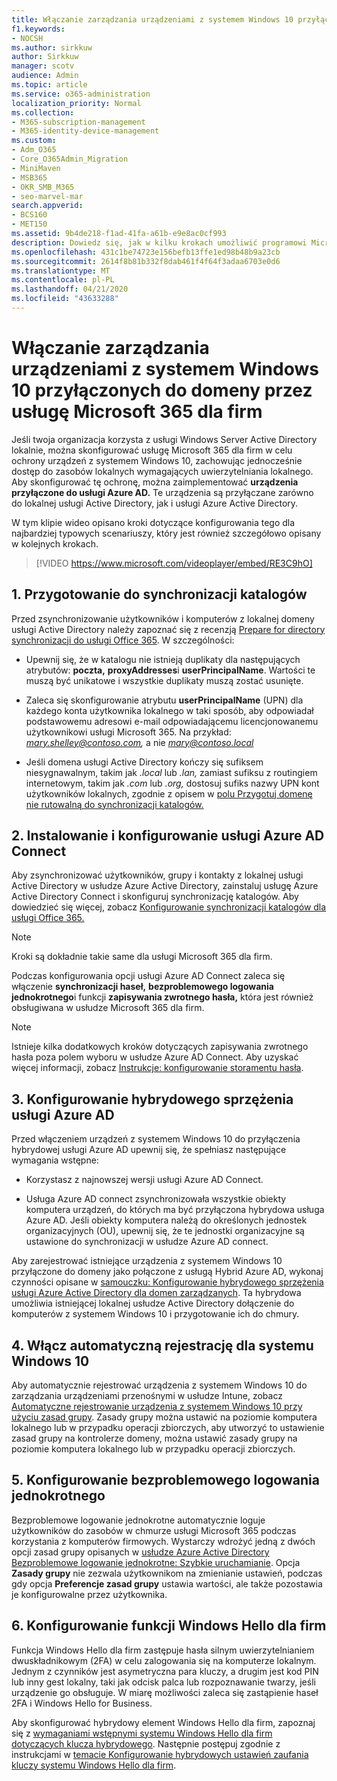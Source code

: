 ```yaml
---
title: Włączanie zarządzania urządzeniami z systemem Windows 10 przyłączonych do domeny przez usługę Microsoft 365 dla firm
f1.keywords:
- NOCSH
ms.author: sirkkuw
author: Sirkkuw
manager: scotv
audience: Admin
ms.topic: article
ms.service: o365-administration
localization_priority: Normal
ms.collection:
- M365-subscription-management
- M365-identity-device-management
ms.custom:
- Adm_O365
- Core_O365Admin_Migration
- MiniMaven
- MSB365
- OKR_SMB_M365
- seo-marvel-mar
search.appverid:
- BCS160
- MET150
ms.assetid: 9b4de218-f1ad-41fa-a61b-e9e8ac0cf993
description: Dowiedz się, jak w kilku krokach umożliwić programowi Microsoft 365 ochronę lokalnych urządzeń z systemem Windows 10 połączonych z usługą Active Directory.
ms.openlocfilehash: 431c1be74723e156befb13ffe1ed98b48b9a23cb
ms.sourcegitcommit: 2614f8b81b332f8dab461f4f64f3adaa6703e0d6
ms.translationtype: MT
ms.contentlocale: pl-PL
ms.lasthandoff: 04/21/2020
ms.locfileid: "43633288"
---
```

# <a name="enable-domain-joined-windows-10-devices-to-be-managed-by-microsoft-365-for-business"></a>Włączanie zarządzania urządzeniami z systemem Windows 10 przyłączonych do domeny przez usługę Microsoft 365 dla firm

Jeśli twoja organizacja korzysta z usługi Windows Server Active Directory lokalnie, można skonfigurować usługę Microsoft 365 dla firm w celu ochrony urządzeń z systemem Windows 10, zachowując jednocześnie dostęp do zasobów lokalnych wymagających uwierzytelniania lokalnego.
Aby skonfigurować tę ochronę, można zaimplementować **urządzenia przyłączone do usługi Azure AD.** Te urządzenia są przyłączane zarówno do lokalnej usługi Active Directory, jak i usługi Azure Active Directory.

W tym klipie wideo opisano kroki dotyczące konfigurowania tego dla najbardziej typowych scenariuszy, który jest również szczegółowo opisany w kolejnych krokach.

> [!VIDEO https://www.microsoft.com/videoplayer/embed/RE3C9hO]
  

## <a name="1-prepare-for-directory-synchronization"></a>1. Przygotowanie do synchronizacji katalogów 

Przed zsynchronizowanie użytkowników i komputerów z lokalnej domeny usługi Active Directory należy zapoznać się z recenzją [Prepare for directory synchronizacji do usługi Office 365](https://docs.microsoft.com/office365/enterprise/prepare-for-directory-synchronization). W szczególności:

   - Upewnij się, że w katalogu nie istnieją duplikaty dla następujących atrybutów: **poczta,** **proxyAddresses**i **userPrincipalName**. Wartości te muszą być unikatowe i wszystkie duplikaty muszą zostać usunięte.
   
   - Zaleca się skonfigurowanie atrybutu **userPrincipalName** (UPN) dla każdego konta użytkownika lokalnego w taki sposób, aby odpowiadał podstawowemu adresowi e-mail odpowiadającemu licencjonowanemu użytkownikowi usługi Microsoft 365. Na przykład: *mary.shelley@contoso.com,* a nie *mary@contoso.local*
   
   - Jeśli domena usługi Active Directory kończy się sufiksem niesygnawalnym, takim jak *.local* lub *.lan,* zamiast sufiksu z routingiem internetowym, takim jak *.com* lub *.org,* dostosuj sufiks nazwy UPN kont użytkowników lokalnych, zgodnie z opisem w [polu Przygotuj domenę nie rutowalną do synchronizacji katalogów.](https://docs.microsoft.com/office365/enterprise/prepare-a-non-routable-domain-for-directory-synchronization) 

## <a name="2-install-and-configure-azure-ad-connect"></a>2. Instalowanie i konfigurowanie usługi Azure AD Connect

Aby zsynchronizować użytkowników, grupy i kontakty z lokalnej usługi Active Directory w usłudze Azure Active Directory, zainstaluj usługę Azure Active Directory Connect i skonfiguruj synchronizację katalogów. Aby dowiedzieć się więcej, zobacz [Konfigurowanie synchronizacji katalogów dla usługi Office 365.](https://support.office.com/article/1b3b5318-6977-42ed-b5c7-96fa74b08846)

> [!NOTE]
> Kroki są dokładnie takie same dla usługi Microsoft 365 dla firm. 

Podczas konfigurowania opcji usługi Azure AD Connect zaleca się włączenie **synchronizacji haseł,** **bezproblemowego logowania jednokrotnego**i funkcji **zapisywania zwrotnego hasła,** która jest również obsługiwana w usłudze Microsoft 365 dla firm.

> [!NOTE]
> Istnieje kilka dodatkowych kroków dotyczących zapisywania zwrotnego hasła poza polem wyboru w usłudze Azure AD Connect. Aby uzyskać więcej informacji, zobacz [Instrukcje: konfigurowanie storamentu hasła](https://docs.microsoft.com/azure/active-directory/authentication/howto-sspr-writeback). 

## <a name="3-configure-hybrid-azure-ad-join"></a>3. Konfigurowanie hybrydowego sprzężenia usługi Azure AD

Przed włączeniem urządzeń z systemem Windows 10 do przyłączenia hybrydowej usługi Azure AD upewnij się, że spełniasz następujące wymagania wstępne:

   - Korzystasz z najnowszej wersji usługi Azure AD Connect.

   - Usługa Azure AD connect zsynchronizowała wszystkie obiekty komputera urządzeń, do których ma być przyłączona hybrydowa usługa Azure AD. Jeśli obiekty komputera należą do określonych jednostek organizacyjnych (OU), upewnij się, że te jednostki organizacyjne są ustawione do synchronizacji w usłudze Azure AD connect.

Aby zarejestrować istniejące urządzenia z systemem Windows 10 przyłączone do domeny jako połączone z usługą Hybrid Azure AD, wykonaj czynności opisane w [samouczku: Konfigurowanie hybrydowego sprzężenia usługi Azure Active Directory dla domen zarządzanych](https://docs.microsoft.com/azure/active-directory/devices/hybrid-azuread-join-managed-domains#configure-hybrid-azure-ad-join). Ta hybrydowa umożliwia istniejącej lokalnej usłudze Active Directory dołączenie do komputerów z systemem Windows 10 i przygotowanie ich do chmury.
    
## <a name="4-enable-automatic-enrollment-for-windows-10"></a>4. Włącz automatyczną rejestrację dla systemu Windows 10

 Aby automatycznie rejestrować urządzenia z systemem Windows 10 do zarządzania urządzeniami przenośnymi w usłudze Intune, zobacz [Automatyczne rejestrowanie urządzenia z systemem Windows 10 przy użyciu zasad grupy](https://docs.microsoft.com/windows/client-management/mdm/enroll-a-windows-10-device-automatically-using-group-policy). Zasady grupy można ustawić na poziomie komputera lokalnego lub w przypadku operacji zbiorczych, aby utworzyć to ustawienie zasad grupy na kontrolerze domeny, można ustawić zasady grupy na poziomie komputera lokalnego lub w przypadku operacji zbiorczych.

## <a name="5-configure-seamless-single-sign-on"></a>5. Konfigurowanie bezproblemowego logowania jednokrotnego

  Bezproblemowe logowanie jednokrotne automatycznie loguje użytkowników do zasobów w chmurze usługi Microsoft 365 podczas korzystania z komputerów firmowych. Wystarczy wdrożyć jedną z dwóch opcji zasad grupy opisanych w [usłudze Azure Active Directory Bezproblemowe logowanie jednokrotne: Szybkie uruchamianie](https://docs.microsoft.com/azure/active-directory/hybrid/how-to-connect-sso-quick-start#step-2-enable-the-feature). Opcja **Zasady grupy** nie zezwala użytkownikom na zmienianie ustawień, podczas gdy opcja **Preferencje zasad grupy** ustawia wartości, ale także pozostawia je konfigurowalne przez użytkownika.

## <a name="6-set-up-windows-hello-for-business"></a>6. Konfigurowanie funkcji Windows Hello dla firm

 Funkcja Windows Hello dla firm zastępuje hasła silnym uwierzytelnianiem dwuskładnikowym (2FA) w celu zalogowania się na komputerze lokalnym. Jednym z czynników jest asymetryczna para kluczy, a drugim jest kod PIN lub inny gest lokalny, taki jak odcisk palca lub rozpoznawanie twarzy, jeśli urządzenie go obsługuje. W miarę możliwości zaleca się zastąpienie haseł 2FA i Windows Hello for Business.

Aby skonfigurować hybrydowy element Windows Hello dla firm, zapoznaj się z [wymaganiami wstępnymi systemu Windows Hello dla firm dotyczących klucza hybrydowego](https://docs.microsoft.com/windows/security/identity-protection/hello-for-business/hello-hybrid-key-trust-prereqs). Następnie postępuj zgodnie z instrukcjami w [temacie Konfigurowanie hybrydowych ustawień zaufania kluczy systemu Windows Hello dla firm](https://docs.microsoft.com/windows/security/identity-protection/hello-for-business/hello-hybrid-key-whfb-settings). 
